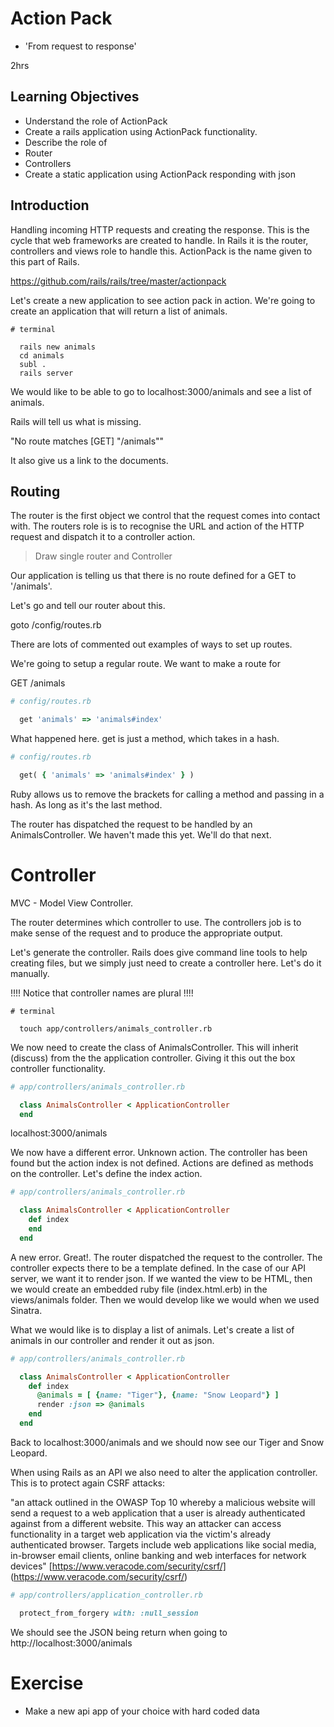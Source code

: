 # Action Pack

 - 'From request to response'

2hrs

## Learning Objectives
 - Understand the role of ActionPack
 - Create a rails application using ActionPack functionality.
 - Describe the role of
  - Router
  - Controllers
 - Create a static application using ActionPack responding with json

## Introduction
Handling incoming HTTP requests and creating the response. This is the cycle that web frameworks are created to handle.  In Rails it is the router, controllers and views role to handle this. ActionPack is the name given to this part of Rails.

https://github.com/rails/rails/tree/master/actionpack

Let's create a new application to see action pack in action.
We're going to create an application that will return a list of animals.

```
# terminal

  rails new animals
  cd animals
  subl .
  rails server
```

We would like to be able to go to localhost:3000/animals and see a list of animals.

Rails will tell us what is missing.

"No route matches [GET] "/animals""

It also give us a link to the documents.

## Routing

The router is the first object we control that the request comes into contact with.
The routers role is is to recognise the URL and action of the HTTP request and dispatch it to a controller action.

> Draw single router and Controller

Our application is telling us that there is no route defined for a GET to '/animals'.

Let's go and tell our router about this.

goto /config/routes.rb

There are lots of commented out examples of ways to set up routes.

We're going to setup a regular route.  We want to make a route for

GET /animals

```ruby
# config/routes.rb

  get 'animals' => 'animals#index'
```

What happened here.  get is just a method, which takes in a hash.

```ruby
# config/routes.rb

  get( { 'animals' => 'animals#index' } )
```

Ruby allows us to remove the brackets for calling a method and passing in a hash.
As long as it's the last method.

The router has dispatched the request to be handled by an AnimalsController.  We haven't made this yet.  We'll do that next.

# Controller
MVC - Model View Controller.

The router determines which controller to use.  The controllers job is to make sense of the request and to produce the appropriate output.

Let's generate the controller. Rails does give command line tools to help creating files,  but we simply just need to create a controller here.  Let's do it manually.

!!!! Notice that controller names are plural !!!!

```
# terminal

  touch app/controllers/animals_controller.rb
```

We now need to create the class of AnimalsController.  This will inherit (discuss) from the the application controller. Giving it this out the box controller functionality.  

```ruby
# app/controllers/animals_controller.rb

  class AnimalsController < ApplicationController
  end
```

localhost:3000/animals

We now have a different error.  Unknown action. The controller has been found but the action index is not defined.   Actions are defined as methods on the controller.  Let's define the index action.

```ruby
# app/controllers/animals_controller.rb

  class AnimalsController < ApplicationController
    def index
    end
  end
```

A new error. Great!. The router dispatched the request to the controller.  The controller expects there to be a template defined. In the case of our API server, we want it to render json. If we wanted the view to be HTML, then we would create an embedded ruby file (index.html.erb) in the views/animals folder. Then we would develop like we would when we used Sinatra.

What we would like is to display a list of animals.  Let's create a list of animals in our controller and render it out as json.

```ruby
# app/controllers/animals_controller.rb

  class AnimalsController < ApplicationController
    def index
      @animals = [ {name: "Tiger"}, {name: "Snow Leopard"} ]
      render :json => @animals
    end
  end
```

Back to localhost:3000/animals and we should now see our Tiger and Snow Leopard.

When using Rails as an API we also need to alter the application controller. This is to protect again CSRF attacks:

"an attack outlined in the OWASP Top 10 whereby a malicious website will send a request to a web application that a user is already authenticated against from a different website. This way an attacker can access functionality in a target web application via the victim's already authenticated browser. Targets include web applications like social media, in-browser email clients, online banking and web interfaces for network devices"
[https://www.veracode.com/security/csrf/] (https://www.veracode.com/security/csrf/)

```ruby
# app/controllers/application_controller.rb

  protect_from_forgery with: :null_session
```

We should see the JSON being return when going to http://localhost:3000/animals

# Exercise
- Make a new api app of your choice with hard coded data
